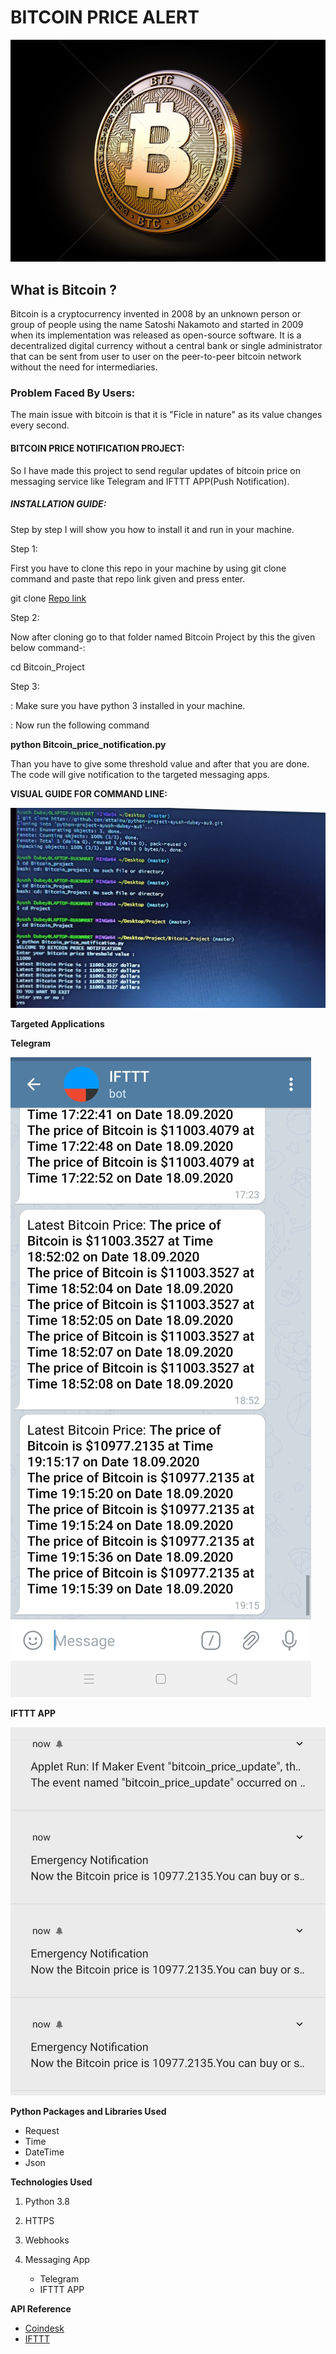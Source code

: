<h1> BITCOIN PRICE ALERT</h1>

![Bitcoin](https://github.com/attainu/python-project-ayush-dubey-au9/blob/master/Images/9142470_stock-photo-bitcoin---cryptocurrency-coin-3d-rendering.jpg)

<h2>What is Bitcoin ?</h2>

<p1>Bitcoin is a cryptocurrency invented in 2008 by an unknown person or group of people using the name Satoshi Nakamoto and started in 2009 when its implementation was released as open-source software.
It is a decentralized digital currency without a central bank or single administrator that can be sent from user to user on the peer-to-peer bitcoin network without the need for intermediaries.</p1>

<h3>Problem Faced By Users:</h3>

<p2>The main issue with bitcoin is that it is "Ficle in nature"  as its value changes every second.</p2>

<h4>BITCOIN PRICE NOTIFICATION PROJECT:</h4>

<p3>So I have made this project to send regular updates of bitcoin price on messaging service like Telegram and IFTTT APP(Push Notification).</p3>

<h5>INSTALLATION GUIDE:</h5>

<p4>Step by step I will show you how to install it and run  in your machine.</p4>

Step 1:

First you have to clone this repo in your machine by using git clone command and paste that repo link given and press enter.

git clone [Repo link](https://github.com/attainu/python-project-ayush-dubey-au9.git)
 
Step 2:

Now after cloning go to that folder named Bitcoin Project by this the given below command-:

cd Bitcoin_Project

Step 3:

: Make sure you have python 3 installed in your machine.

: Now run the following command

**python Bitcoin_price_notification.py**

Than  you have to give some threshold value and after that you are done. The code will give notification to the targeted messaging apps.

**VISUAL GUIDE FOR COMMAND LINE:**

![image](https://github.com/attainu/python-project-ayush-dubey-au9/blob/master/Images/Screenshot%201.jpg)

**Targeted Applications**

**Telegram**                    


![image](https://github.com/attainu/python-project-ayush-dubey-au9/blob/master/Images/Screenshot%202.jpg)



**IFTTT APP**


![image](https://github.com/attainu/python-project-ayush-dubey-au9/blob/master/Images/Screenshot%203.jpg)


**Python Packages and Libraries Used**

- Request
- Time
- DateTime
- Json

**Technologies Used**

1. Python 3.8
2. HTTPS
3. Webhooks
4. Messaging App

   - Telegram
   - IFTTT APP

**API Reference**

- [Coindesk](https://www.coindesk.com/coindesk-api)
- [IFTTT](https://ifttt.com/)

















